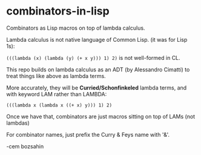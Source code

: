 # combinators-in-lisp
Combinators as Lisp macros on top of lambda calculus.

Lambda calculus is not native language of Common Lisp. (it was for Lisp 1s):

<code>(((lambda (x) (lambda (y) (+ x y))) 1) 2)</code> is not well-formed in CL.

This repo builds on lambda calculus as an ADT (by Alessandro Cimatti) to treat things like above as lambda terms.

More accurately, they will be <b>Curried/Schonfinkeled</b> lambda terms, and with keyword LAM rather than LAMBDA:

<code>(((lambda x (lambda x ((+ x) y))) 1) 2)</code>

Once we have that, combinators are just macros sitting on top of LAMs (not lambdas)

For combinator names, just prefix the Curry & Feys name with '&'.

-cem bozsahin
